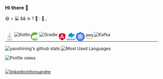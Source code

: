 ### Hi there 👋

😄 = :computer:  &&  :coffee: ?  :battery: : :electric_plug: ;

##

<img align="left" alt="Java" width="30px" src="https://raw.githubusercontent.com/github/explore/80688e429a7d4ef2fca1e82350fe8e3517d3494d/topics/java/java.png" />
<img align="left" alt="Kotlin" src="https://img.shields.io/badge/Kotlin-0095D5?&style=for-the-badge&logo=kotlin&logoColor=white">
<img align="left" alt="Spring Boot" width="30px" src="https://raw.githubusercontent.com/github/explore/80688e429a7d4ef2fca1e82350fe8e3517d3494d/topics/spring-boot/spring-boot.png" />

<img align="left" alt="Gradle" src="https://img.shields.io/badge/gradle-02303A?style=for-the-badge&logo=gradle&logoColor=white">

<img align="left" alt="Angular" width="30px" src="https://raw.githubusercontent.com/github/explore/80688e429a7d4ef2fca1e82350fe8e3517d3494d/topics/angular/angular.png" />
<img align="left" alt="Docker" width="30px" src="https://raw.githubusercontent.com/github/explore/80688e429a7d4ef2fca1e82350fe8e3517d3494d/topics/docker/docker.png" />
<img align="left" alt="Kubernetes" width="30px" src="https://raw.githubusercontent.com/github/explore/80688e429a7d4ef2fca1e82350fe8e3517d3494d/topics/kubernetes/kubernetes.png" />
<img align="left" alt="AWS" width="30px" src="https://raw.githubusercontent.com/github/explore/fbceb94436312b6dacde68d122a5b9c7d11f9524/topics/aws/aws.png" />
<img align="left" alt="Kafka" src="https://img.shields.io/badge/Apache_Kafka-231F20?style=for-the-badge&logo=apache-kafka&logoColor=white">

<br />

---
![yaoshining's github stats](https://github-readme-stats.vercel.app/api?username=yaoshining&include_all_commits=true&count_private=true&show_icons=true&hide_border=true&theme=dracula)
![Most Used Languages](https://github-readme-stats.vercel.app/api/top-langs/?username=yaoshining&layout=compact&langs_count=8&hide_border=true&theme=dracula)

![Profile views](https://komarev.com/ghpvc/?username=yaoshining&style=for-the-badge)

##
[![linkedin/eltonsandre](https://img.shields.io/badge/-LinkedIn-%230077B5?style=for-the-badge&logo=linkedin&logoColor=white)](https://www.linkedin.com/in/eltonsandre)

<!--
**yaoshining/yaoshining** is a ✨ _special_ ✨ repository because its `README.md` (this file) appears on your GitHub profile.

Here are some ideas to get you started:

- 🔭 I’m currently working on ...
- 🌱 I’m currently learning ...
- 👯 I’m looking to collaborate on ...
- 🤔 I’m looking for help with ...
- 💬 Ask me about ...
- 📫 How to reach me: ...
- 😄 Pronouns: ...
- ⚡ Fun fact: ...
-->
